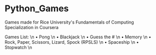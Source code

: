 # Python_Games
Games made for Rice University's Fundamentals of Computing Specialization in Coursera

Games List: \n 
  •	Pong \n
  •	Blackjack \n
  •	Guess the # \n
  •	Memory \n
  •	Rock, Paper, Scissors, Lizard, Spock (RPSLS) \n
  •	Spaceship \n
  •	Stopwatch \n
